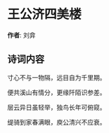 # 王公济四美楼

**作者**: 刘弇

## 诗词内容

寸心不与一物隔，远目自为千里期。

便共溪山有情分，更缘阡陌识参差。

层云异日虽轻举，独鸟长年可俯窥。

缇骑到家春满眼，庾公清兴不应衰。

